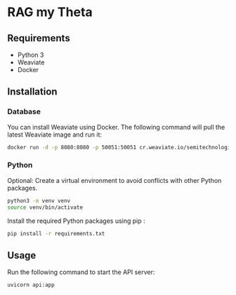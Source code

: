 # RAG my Theta

## Requirements
- Python 3
- Weaviate
- Docker

## Installation

### Database
You can install Weaviate using Docker. The following command will pull the latest Weaviate image and run it:

```bash
docker run -d -p 8080:8080 -p 50051:50051 cr.weaviate.io/semitechnologies/weaviate:1.30.0
```

### Python

Optional: Create a virtual environment to avoid conflicts with other Python packages.
```bash
python3 -m venv venv
source venv/bin/activate
```

Install the required Python packages using pip :
```bash
pip install -r requirements.txt
```

## Usage

Run the following command to start the API server:
```bash
uvicorn api:app
```
